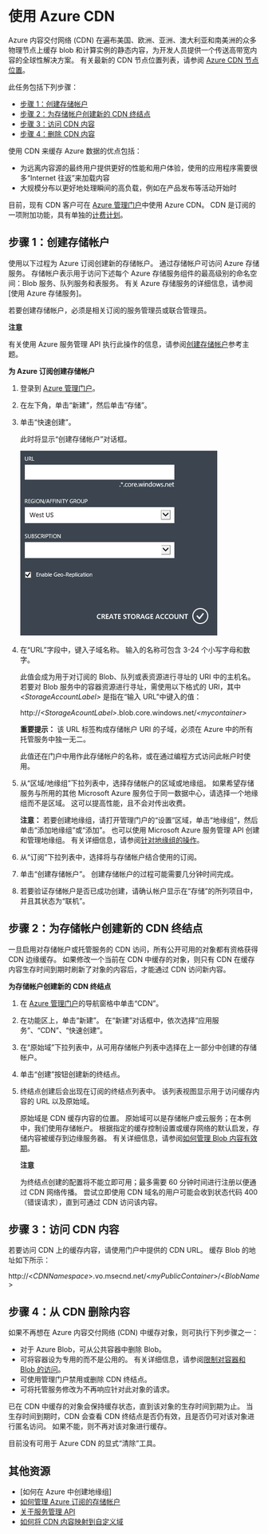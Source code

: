 # <a name="using-cdn-for-azure"></a>使用 Azure CDN

Azure 内容交付网络 (CDN) 在遍布美国、欧洲、亚洲、澳大利亚和南美洲的众多物理节点上缓存 blob 和计算实例的静态内容，为开发人员提供一个传送高带宽内容的全球性解决方案。 有关最新的 CDN 节点位置列表，请参阅 [Azure CDN 节点位置]。

此任务包括下列步骤：

* [步骤 1：创建存储帐户](#Step1)
* [步骤 2：为存储帐户创建新的 CDN 终结点](#Step2)
* [步骤 3：访问 CDN 内容](#Step3)
* [步骤 4：删除 CDN 内容](#Step4)

使用 CDN 来缓存 Azure 数据的优点包括：

-   为远离内容源的最终用户提供更好的性能和用户体验，使用的应用程序需要很多“Internet 往返”来加载内容
-   大规模分布以更好地处理瞬间的高负载，例如在产品发布等活动开始时

目前，现有 CDN 客户可在 [Azure 管理门户]中使用 Azure CDN。 CDN 是订阅的一项附加功能，具有单独的[计费计划]。

<a id="Step1"> </a>
<h2>步骤 1：创建存储帐户</h2>

使用以下过程为 Azure 订阅创建新的存储帐户。 通过存储帐户可访问 Azure 存储服务。 存储帐户表示用于访问下述每个 Azure 存储服务组件的最高级别的命名空间：Blob 服务、队列服务和表服务。 有关 Azure 存储服务的详细信息，请参阅[使用 Azure 存储服务]。

若要创建存储帐户，必须是相关订阅的服务管理员或联合管理员。

<div class="dev-callout">
<strong>注意</strong>
<p>有关使用 Azure 服务管理 API 执行此操作的信息，请参阅<a href="http://msdn.microsoft.com/en-us/library/windowsazure/hh264518.aspx">创建存储帐户</a>参考主题。</p>
</div>

**为 Azure 订阅创建存储帐户**

1.  登录到 [Azure 管理门户]。
2.  在左下角，单击“新建”，然后单击“存储”。
3.  单击“快速创建”。

    此时将显示“创建存储帐户”对话框。

    ![创建存储帐户][create-new-storage-account]

4. 在“URL”字段中，键入子域名称。 输入的名称可包含 3-24 个小写字母和数字。

    此值会成为用于对订阅的 Blob、队列或表资源进行寻址的 URI 中的主机名。 若要对 Blob 服务中的容器资源进行寻址，需使用以下格式的 URI，其中 *&lt;StorageAccountLabel&gt;* 是指在“输入 URL”中键入的值：

    http://*&lt;StorageAcountLabel&gt;*.blob.core.windows.net/*&lt;mycontainer&gt;*

    **重要提示：** 该 URL 标签构成存储帐户 URI 的子域，必须在 Azure 中的所有托管服务中独一无二。

    此值还在门户中用作此存储帐户的名称，或在通过编程方式访问此帐户时使用。

5.  从“区域/地缘组”下拉列表中，选择存储帐户的区域或地缘组。 如果希望存储服务与所用的其他 Microsoft Azure 服务位于同一数据中心，请选择一个地缘组而不是区域。 这可以提高性能，且不会对传出收费。  

    **注意：** 若要创建地缘组，请打开管理门户的“设置”区域，单击“地缘组”，然后单击“添加地缘组”或“添加”。 也可以使用 Microsoft Azure 服务管理 API 创建和管理地缘组。 有关详细信息，请参阅[针对地缘组的操作]。

6. 从“订阅”下拉列表中，选择将与存储帐户结合使用的订阅。
7.  单击“创建存储帐户”。 创建存储帐户的过程可能需要几分钟时间完成。
8.  若要验证存储帐户是否已成功创建，请确认帐户显示在“存储”的所列项目中，并且其状态为“联机”。

<a id="Step2"> </a>
<h2>步骤 2：为存储帐户创建新的 CDN 终结点</h2>

一旦启用对存储帐户或托管服务的 CDN 访问，所有公开可用的对象都有资格获得 CDN 边缘缓存。 如果修改一个当前在 CDN 中缓存的对象，则只有 CDN 在缓存内容生存时间到期时刷新了对象的内容后，才能通过 CDN 访问新内容。

**为存储帐户创建新的 CDN 终结点**

1. 在 [Azure 管理门户]的导航窗格中单击“CDN”。

2. 在功能区上，单击“新建”。 在“新建”对话框中，依次选择“应用服务”、“CDN”、“快速创建”。

3. 在“原始域”下拉列表中，从可用存储帐户列表中选择在上一部分中创建的存储帐户。 

4. 单击“创建”按钮创建新的终结点。

5. 终结点创建后会出现在订阅的终结点列表中。 该列表视图显示用于访问缓存内容的 URL 以及原始域。 

    原始域是 CDN 缓存内容的位置。 原始域可以是存储帐户或云服务；在本例中，我们使用存储帐户。 根据指定的缓存控制设置或缓存网络的默认启发，存储内容被缓存到边缘服务器。 有关详细信息，请参阅[如何管理 Blob 内容有效期](http://msdn.microsoft.com/en-us/library/gg680306.aspx)。 

    <div class="dev-callout">
    <strong>注意</strong>
    <p>为终结点创建的配置将不能立即可用；最多需要 60 分钟时间进行注册以便通过 CDN 网络传播。 尝试立即使用 CDN 域名的用户可能会收到状态代码 400（错误请求），直到可通过 CDN 访问该内容。</p>
    </div>

<a id="Step3"> </a>
<h2>步骤 3：访问 CDN 内容</h2> 

若要访问 CDN 上的缓存内容，请使用门户中提供的 CDN URL。 缓存 Blob 的地址如下所示：

http://<*CDNNamespace*\>.vo.msecnd.net/<*myPublicContainer*\>/<*BlobName*\>

<a id="Step4"> </a>
<h2>步骤 4：从 CDN 删除内容</h2>

如果不再想在 Azure 内容交付网络 (CDN) 中缓存对象，则可执行下列步骤之一：

-   对于 Azure Blob，可从公共容器中删除 Blob。
-   可将容器设为专用的而不是公用的。 有关详细信息，请参阅[限制对容器和 Blob 的访问](http://msdn.microsoft.com/en-us/library/dd179354.aspx)。
-   可使用管理门户禁用或删除 CDN 终结点。
-   可将托管服务修改为不再响应针对此对象的请求。

已在 CDN 中缓存的对象会保持缓存状态，直到该对象的生存时间到期为止。 当生存时间到期时，CDN 会查看 CDN 终结点是否仍有效，且是否仍可对该对象进行匿名访问。 如果不能，则不再对该对象进行缓存。

目前没有可用于 Azure CDN 的显式“清除”工具。

## <a name="additional-resources"></a>其他资源

-   [如何在 Azure 中创建地缘组]
-   [如何管理 Azure 订阅的存储帐户]
-   [关于服务管理 API]
-   [如何将 CDN 内容映射到自定义域]

  [Create Storage Account]: http://msdn.microsoft.com/en-us/library/windowsazure/hh264518.aspx
  [Azure CDN 节点位置]: http://msdn.microsoft.com/en-us/library/windowsazure/gg680302.aspx
  [Azure 管理门户]: https://manage.windowsazure.com/
  [计费计划]: /en-us/pricing/calculator/?scenario=full
  [How to Register a Custom Subdomain Name for Accessing Blobs in Azure]: http://msdn.microsoft.com/en-us/library/windowsazure/ee795179.aspx
  [针对地缘组的操作]: http://msdn.microsoft.com/library/azure/ee460798.aspx
  [Overview of the Azure CDN]: http://msdn.microsoft.com/en-us/library/windowsazure/ff919703.aspx
  [如何管理 Azure 订阅的存储帐户]: http://msdn.microsoft.com/en-us/library/windowsazure/hh531567.aspx
  [关于服务管理 API]: http://msdn.microsoft.com/en-us/library/windowsazure/ee460807.aspx
  [如何将 CDN 内容映射到自定义域]: http://msdn.microsoft.com/en-us/library/windowsazure/gg680307.aspx

[create-new-storage-account]: ./media/cdn/CDN_CreateNewStorageAcct.png
[Previous Management Portal]: ../../Shared/Media/previous-portal.png